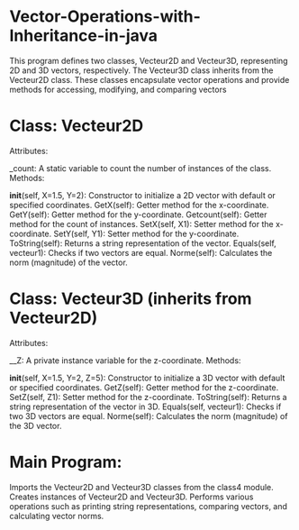 # Vector-Operations-with-Inheritance-in-java
This program defines two classes, Vecteur2D and Vecteur3D, representing 2D and 3D vectors, respectively. The Vecteur3D class inherits from the Vecteur2D class. These classes encapsulate vector operations and provide methods for accessing, modifying, and comparing vectors

# Class: Vecteur2D
Attributes:

_count: A static variable to count the number of instances of the class.
Methods:

__init__(self, X=1.5, Y=2): Constructor to initialize a 2D vector with default or specified coordinates.
GetX(self): Getter method for the x-coordinate.
GetY(self): Getter method for the y-coordinate.
Getcount(self): Getter method for the count of instances.
SetX(self, X1): Setter method for the x-coordinate.
SetY(self, Y1): Setter method for the y-coordinate.
ToString(self): Returns a string representation of the vector.
Equals(self, vecteur1): Checks if two vectors are equal.
Norme(self): Calculates the norm (magnitude) of the vector.

# Class: Vecteur3D (inherits from Vecteur2D)
Attributes:

__Z: A private instance variable for the z-coordinate.
Methods:

__init__(self, X=1.5, Y=2, Z=5): Constructor to initialize a 3D vector with default or specified coordinates.
GetZ(self): Getter method for the z-coordinate.
SetZ(self, Z1): Setter method for the z-coordinate.
ToString(self): Returns a string representation of the vector in 3D.
Equals(self, vecteur1): Checks if two 3D vectors are equal.
Norme(self): Calculates the norm (magnitude) of the 3D vector.

# Main Program:
Imports the Vecteur2D and Vecteur3D classes from the class4 module.
Creates instances of Vecteur2D and Vecteur3D.
Performs various operations such as printing string representations, comparing vectors, and calculating vector norms.
